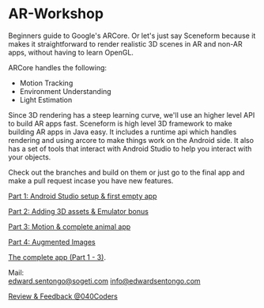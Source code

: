 # AR-Workshop
Beginners guide to Google's ARCore. Or let's just say Sceneform because it makes it straightforward to render realistic 3D scenes in AR and non-AR apps, without having to learn OpenGL.

ARCore handles the following:
- Motion Tracking
- Environment Understanding
- Light Estimation

Since 3D rendering has a steep learning curve, we'll use an higher level API to build AR apps fast. 
Sceneform is high level 3D framework to make building AR apps in Java easy. It includes a runtime api which handles rendering and using arcore to make things work on the Android side. It also has a set of tools that interact with Android Studio to help you interact with your objects.


Check out the branches and build on them or just go to the final app and make a pull request incase you have new features.

[Part 1: Android Studio setup & first empty app](https://github.com/edward-sentongo/AR-Workshop/tree/play/part-1)

[Part 2: Adding 3D assets & Emulator bonus](https://github.com/edward-sentongo/AR-Workshop/tree/play/part-2)

[Part 3: Motion & complete animal app](https://github.com/edward-sentongo/AR-Workshop/tree/play/part-3)

[Part 4: Augmented Images](https://github.com/edward-sentongo/AR-Workshop-Augmented-Images) 

[The complete app (Part 1 - 3)](https://github.com/edward-sentongo/AR-Workshop-123).  

Mail:  
edward.sentongo@sogeti.com
info@edwardsentongo.com

[Review & Feedback @040Coders](https://forms.gle/xAHoxM2BZJpttxLv7)




